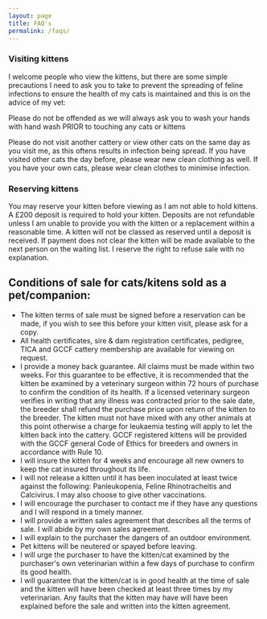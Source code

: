 ```yaml
---
layout: page
title: FAQ's
permalink: /faqs/
---
```

### Visiting kittens
I welcome people who view the kittens, but there are some simple precautions I need to ask you to take to 
prevent the spreading of feline infections to ensure the health of my cats is maintained and this is on the 
advice of my vet:

Please do not be offended as we will always ask you to wash your hands with hand wash PRIOR to touching any 
cats or kittens

Please do not visit another cattery or view other cats on the same day as you visit me, as this oftens results in 
infection being spread. If you have visited other cats the day before, please wear new clean clothing as well. 
If you have your own cats, please wear clean clothes to minimise infection.

### Reserving kittens
You may reserve your kitten before viewing as I am not able to hold kittens. A &pound;200 deposit is required to hold your 
kitten. Deposits are not refundable unless I am unable to provide you with the kitten or a replacement within 
a reasonable time. A kitten will not be classed as reserved until a deposit is received. If payment does not 
clear the kitten will be made available to the next person on the waiting list. I reserve the right to refuse 
sale with no explanation.

## Conditions of sale for cats/kitens sold as a pet/companion:

 - The kitten terms of sale must be signed before a reservation can be made, if you wish to see this before your kitten visit, please ask for a copy.
 - All health certificates, sire & dam registration certificates, pedigree, TICA and GCCF cattery membership are available for viewing on request.
 - I provide a money back guarantee. All claims must be made within two weeks. For this guarantee to be effective, it is recommended that the kitten 
	be examined by a veterinary surgeon within 72 hours of purchase to confirm the condition of its health. If a licensed veterinary surgeon verifies in 
	writing that any illness was contracted prior to the sale date, the breeder shall refund the purchase price upon return of the kitten to the breeder. 
	The kitten must not have mixed with any other animals at this point otherwise a charge for leukaemia testing will apply to let the kitten back into the cattery. 
	GCCF registered kittens will be provided with the GCCF general Code of Ethics for breeders and owners in accordance with Rule 10.
 - I will insure the kitten for 4 weeks and encourage all new owners to keep the cat insured throughout its life.
 - I will not release a kitten until it has been inoculated at least twice against the following: Panleukopenia, Feline Rhinotracheitis and Calcivirus. I may also choose to give other vaccinations.
 - I will encourage the purchaser to contact me if they have any questions and I will respond in a timely manner.
 - I will provide a written sales agreement that describes all the terms of sale. I will abide by my own sales agreement.
 - I will explain to the purchaser the dangers of an outdoor environment.
 - Pet kittens will be neutered or spayed before leaving.
 - I will urge the purchaser to have the kitten/cat examined by the purchaser's own veterinarian within a few days of purchase to confirm its good health.
 - I will guarantee that the kitten/cat is in good health at the time of sale and the kitten will have been checked at least three times by my veterinarian. 
	Any faults that the kitten may have will have been explained before the sale and written into the kitten agreement.


